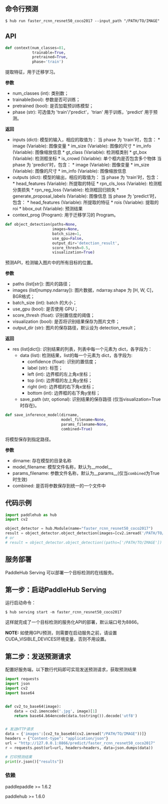 ## 命令行预测

```shell
$ hub run faster_rcnn_resnet50_coco2017 --input_path "/PATH/TO/IMAGE"
```

## API

```python
def context(num_classes=81,
            trainable=True,
            pretrained=True,
            phase='train')
```

提取特征，用于迁移学习。

**参数**

* num\_classes (int): 类别数；
* trainable(bool): 参数是否可训练；
* pretrained (bool): 是否加载预训练模型；
* phase (str): 可选值为 'train'/'predict'，'trian' 用于训练，'predict' 用于预测。

**返回**

* inputs (dict): 模型的输入，相应的取值为：
    当 phase 为 'train'时，包含：
        * image (Variable): 图像变量
        * im\_size (Variable): 图像的尺寸
        * im\_info (Variable): 图像缩放信息
        * gt\_class (Variable): 检测框类别
        * gt\_box (Variable): 检测框坐标
        * is\_crowd (Variable): 单个框内是否包含多个物体
    当 phase 为 'predict'时，包含：
        * image (Variable): 图像变量
        * im\_size (Variable): 图像的尺寸
        * im\_info (Variable): 图像缩放信息
* outputs (dict): 模型的输出，相应的取值为：
    当 phase 为 'train'时，包含：
        * head_features (Variable): 所提取的特征
        * rpn\_cls\_loss (Variable): 检测框分类损失
        * rpn\_reg\_loss (Variable): 检测框回归损失
        * generate\_proposal\_labels (Variable): 图像信息
    当 phase 为 'predict'时，包含：
        * head_features (Variable): 所提取的特征
        * rois (Variable): 提取的roi
        * bbox\_out (Variable): 预测结果
* context\_prog (Program): 用于迁移学习的 Program。

```python
def object_detection(paths=None,
                     images=None,
                     batch_size=1,
                     use_gpu=False,
                     output_dir='detection_result',
                     score_thresh=0.5,
                     visualization=True)
```

预测API，检测输入图片中的所有目标的位置。

**参数**

* paths (list\[str\]): 图片的路径；
* images (list\[numpy.ndarray\]): 图片数据，ndarray.shape 为 \[H, W, C\]，BGR格式；
* batch\_size (int): batch 的大小；
* use\_gpu (bool): 是否使用 GPU；
* score\_thresh (float): 识别置信度的阈值；
* visualization (bool): 是否将识别结果保存为图片文件；
* output\_dir (str): 图片的保存路径，默认设为 detection\_result；

**返回**

* res (list\[dict\]): 识别结果的列表，列表中每一个元素为 dict，各字段为：
    * data (list): 检测结果，list的每一个元素为 dict，各字段为:
        * confidence (float): 识别的置信度；
        * label (str): 标签；
        * left (int): 边界框的左上角x坐标；
        * top (int): 边界框的左上角y坐标；
        * right (int): 边界框的右下角x坐标；
        * bottom (int): 边界框的右下角y坐标；
    * save\_path (str, optional): 识别结果的保存路径 (仅当visualization=True时存在)。

```python
def save_inference_model(dirname,
                         model_filename=None,
                         params_filename=None,
                         combined=True)
```

将模型保存到指定路径。

**参数**

* dirname: 存在模型的目录名称
* model\_filename: 模型文件名称，默认为\_\_model\_\_
* params\_filename: 参数文件名称，默认为\_\_params\_\_(仅当`combined`为True时生效)
* combined: 是否将参数保存到统一的一个文件中

## 代码示例

```python
import paddlehub as hub
import cv2

object_detector = hub.Module(name="faster_rcnn_resnet50_coco2017")
result = object_detector.object_detection(images=[cv2.imread('/PATH/TO/IMAGE')])
# or
# result = object_detector.object_detection((paths=['/PATH/TO/IMAGE'])
```

## 服务部署

PaddleHub Serving 可以部署一个目标检测的在线服务。

## 第一步：启动PaddleHub Serving

运行启动命令：
```shell
$ hub serving start -m faster_rcnn_resnet50_coco2017
```

这样就完成了一个目标检测的服务化API的部署，默认端口号为8866。

**NOTE:** 如使用GPU预测，则需要在启动服务之前，请设置CUDA\_VISIBLE\_DEVICES环境变量，否则不用设置。

## 第二步：发送预测请求

配置好服务端，以下数行代码即可实现发送预测请求，获取预测结果

```python
import requests
import json
import cv2
import base64


def cv2_to_base64(image):
    data = cv2.imencode('.jpg', image)[1]
    return base64.b64encode(data.tostring()).decode('utf8')


# 发送HTTP请求
data = {'images':[cv2_to_base64(cv2.imread("/PATH/TO/IMAGE"))]}
headers = {"Content-type": "application/json"}
url = "http://127.0.0.1:8866/predict/faster_rcnn_resnet50_coco2017"
r = requests.post(url=url, headers=headers, data=json.dumps(data))

# 打印预测结果
print(r.json()["results"])
```

### 依赖

paddlepaddle >= 1.6.2

paddlehub >= 1.6.0
